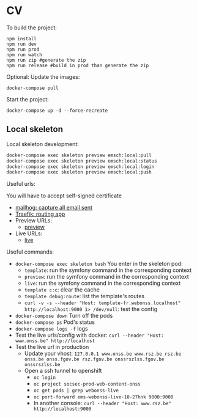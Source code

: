 # CV

To build the project:

```console
npm install 
npm run dev 
npm run prod
npm run watch
npm run zip #generate the zip
npm run release #build in prod than generate the zip
```

Optional: Update the images:

```console
docker-compose pull
```

Start the project:

```console
docker-compose up -d --force-recreate
```

## Local skeleton

Local skeleton development:

```bash
docker-compose exec skeleton preview emsch:local:pull
docker-compose exec skeleton preview emsch:local:status
docker-compose exec skeleton preview emsch:local:login
docker-compose exec skeleton preview emsch:local:push
```



Useful urls:

You will have to accept self-signed certificate

- [mailhog: capture all email sent](http://mailhog.localhost/)
- [Traefik: routing app](http://localhost:8888/dashboard/#/)
- Preview URLs:
    - [preview](https://preview.cv.localhost/)
- Live URLs:
    - [live](https://live.cv.localhost/)

Useful commands:

- `docker-compose exec skeleton bash` You enter in the skeleton pod:
    - `template`: run the symfony command in the corresponding context
    - `preview`: run the symfony command in the corresponding context
    - `live`: run the symfony command in the corresponding context
    - `template c:c`: clear the cache
    - `template debug:route`: list the template's routes
    - `curl -v -s --header "Host: template-fr.webonss.localhost" http://localhost:9000 1> /dev/null`: test the config
- `docker-compose down` Turn off the pods
- `docker-compose ps` Pod's status
- `docker-compose logs -f` logs
- Test the live urls/config with docker: `curl --header "Host: www.onss.be" http://localhost`
- Test the live url in production
    - Update your vhost: `127.0.0.1 www.onss.be www.rsz.be rsz.be onss.be onss.fgov.be rsz.fgov.be onssrszlss.fgov.be onssrszlss.be`
    - Open a ssh tunnel to openshift
        - `oc login`
        - `oc project socsec-prod-web-content-onss`
        - `oc get pods | grep webonss-live`
        - `oc port-forward ems-webonss-live-10-27hnk 9000:9000`
        - In another console: `curl --header "Host: www.rsz.be" http://localhost:9000`
 
